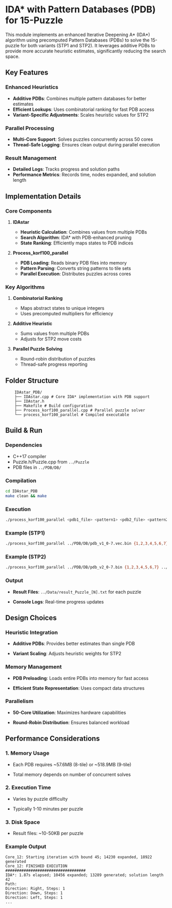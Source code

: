 # IDA* with Pattern Databases (PDB) for 15-Puzzle

This module implements an enhanced Iterative Deepening A* (IDA*) algorithm using precomputed Pattern Databases (PDBs) to solve the 15-puzzle for both variants (STP1 and STP2). It leverages additive PDBs to provide more accurate heuristic estimates, significantly reducing the search space.

## Key Features

### Enhanced Heuristics
- **Additive PDBs**: Combines multiple pattern databases for better estimates
- **Efficient Lookups**: Uses combinatorial ranking for fast PDB access
- **Variant-Specific Adjustments**: Scales heuristic values for STP2

### Parallel Processing
- **Multi-Core Support**: Solves puzzles concurrently across 50 cores
- **Thread-Safe Logging**: Ensures clean output during parallel execution

### Result Management
- **Detailed Logs**: Tracks progress and solution paths
- **Performance Metrics**: Records time, nodes expanded, and solution length

## Implementation Details

### Core Components

1. **IDAstar**
   - **Heuristic Calculation**: Combines values from multiple PDBs
   - **Search Algorithm**: IDA* with PDB-enhanced pruning
   - **State Ranking**: Efficiently maps states to PDB indices

2. **Process_korf100_parallel**
   - **PDB Loading**: Reads binary PDB files into memory
   - **Pattern Parsing**: Converts string patterns to tile sets
   - **Parallel Execution**: Distributes puzzles across cores

### Key Algorithms

1. **Combinatorial Ranking**
   - Maps abstract states to unique integers
   - Uses precomputed multipliers for efficiency

2. **Additive Heuristic**
   - Sums values from multiple PDBs
   - Adjusts for STP2 move costs

3. **Parallel Puzzle Solving**
   - Round-robin distribution of puzzles
   - Thread-safe progress reporting

## Folder Structure
```text
    IDAstar_PDB/
    ├── IDAstar.cpp # Core IDA* implementation with PDB support
    ├── IDAstar.h
    ├── Makefile # Build configuration
    ├── Process_korf100_parallel.cpp # Parallel puzzle solver
    └── process_korf100_parallel # Compiled executable
```

## Build & Run

### Dependencies
- C++17 compiler
- Puzzle.h/Puzzle.cpp from `../Puzzle`
- PDB files in `../PDB/DB/`

### Compilation
```bash
cd IDAstar_PDB
make clean && make
```

### Execution
```bash
./process_korf100_parallel <pdb1_file> <pattern1> <pdb2_file> <pattern2> <variant>
```

### Example (STP1)
```bash
./process_korf100_parallel ../PDB/DB/pdb_v1_0-7.vec.bin {1,2,3,4,5,6,7} ../PDB/DB/pdb_v1_0+8-15.vec.bin {8,9,10,11,12,13,14,15} 1
```

### Example (STP2)
```bash
./process_korf100_parallel ../PDB/DB/pdb_v2_0-7.bin {1,2,3,4,5,6,7} ../PDB/DB/pdb_v2_0+8-15.bin {8,9,10,11,12,13,14,15} 2
```

### Output
 
 - **Result Files**: ```../Data/result_Puzzle_[N].txt``` for each puzzle

 - **Console Logs**: Real-time progress updates

## Design Choices

### Heuristic Integration
 
 - **Additive PDBs**: Provides better estimates than single PDB

 - **Variant Scaling**: Adjusts heuristic weights for STP2

### Memory Management

 - **PDB Preloading**: Loads entire PDBs into memory for fast access

 - **Efficient State Representation**: Uses compact data structures

### Parallelism

 - **50-Core Utilization**: Maximizes hardware capabilities

 - **Round-Robin Distribution**: Ensures balanced workload

## Performance Considerations

### 1. Memory Usage

 - Each PDB requires ~57.6MB (8-tile) or ~518.9MB (9-tile)

 - Total memory depends on number of concurrent solves

### 2. Execution Time

 - Varies by puzzle difficulty

 - Typically 1-10 minutes per puzzle

### 3. Disk Space

 - Result files: ~10-50KB per puzzle

### Example Output

```text
Core_12: Starting iteration with bound 45; 14230 expanded, 18922 generated
Core_12: FINISHED EXECUTION
###################################
IDA*: 1.87s elapsed; 10456 expanded; 13289 generated; solution length 42
Path: 
Direction: Right, Steps: 1
Direction: Down, Steps: 1
Direction: Left, Steps: 1
...
```